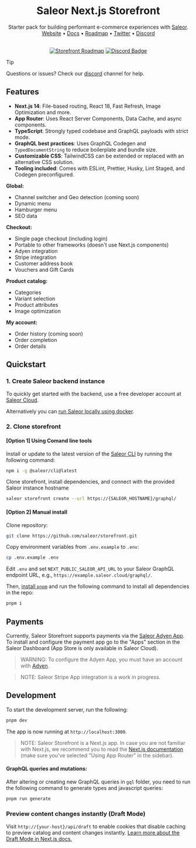 

<div align="center">
  <h1>Saleor Next.js Storefront</h1>
  Starter pack for building performant e-commerce experiences with <a href="https://github.com/saleor/saleor">Saleor</a>.
</div>

<div align="center">
  <a href="https://saleor.io/">Website</a>
  <span> • </span>
  <a href="https://docs.saleor.io/docs/3.x">Docs</a>
  <span> • </span>
  <a href="https://github.com/orgs/saleor/projects/45/views/2">Roadmap</a>
  <span> • </span>
  <a href="https://twitter.com/getsaleor">Twitter</a>
  <span> • </span>
  <a href="https://discord.gg/H52JTZAtSH">Discord</a>
</div>

<br/>

<div align="center">

[![Storefront Roadmap](https://img.shields.io/badge/ROADMAP-EFEFEF?style=for-the-badge)](https://github.com/orgs/saleor/projects/45/views/2)
[![Discord Badge](https://dcbadge.vercel.app/api/server/H52JTZAtSH)](https://discord.gg/H52JTZAtSH)

</div>

> [!TIP]
> Questions or issues? Check our [discord](https://discord.gg/H52JTZAtSH) channel for help.

## Features

- **Next.js 14**: File-based routing, React 18, Fast Refresh, Image Optimization and more.
- **App Router**: Uses React Server Components, Data Cache, and async components.
- **TypeScript**: Strongly typed codebase and GraphQL payloads with strict mode.
- **GraphQL best practices**: Uses GraphQL Codegen and `TypedDocumentString` to reduce boilerplate and bundle size.
- **Customizable CSS**: TailwindCSS can be extended or replaced with an alternative CSS solution.
- **Tooling included**: Comes with ESLint, Prettier, Husky, Lint Staged, and Codegen preconfigured.

**Global:**

- Channel switcher and Geo detection (coming soon)
- Dynamic menu
- Hamburger menu
- SEO data

**Checkout:**

- Single page checkout (including login)
- Portable to other frameworks (doesn't use Next.js components)
- Adyen integration
- Stripe integration
- Customer address book
- Vouchers and Gift Cards

**Product catalog:**

- Categories
- Variant selection
- Product attributes
- Image optimization

**My account:**

- Order history (coming soon)
- Order completion
- Order details

## Quickstart

### 1. Create Saleor backend instance
To quickly get started with the backend, use a free developer account at [Saleor Cloud](https://cloud.saleor.io/?utm_source=storefront&utm_medium=github).

Alternatively you can [run Saleor locally using docker](https://docs.saleor.io/docs/3.x/setup/docker-compose?utm_source=storefront&utm_medium=github).

### 2. Clone storefront

#### [Option 1] Using Comand line tools

Install or update to the latest version of the [Saleor CLI](https://docs.saleor.io/docs/3.x/cli) by running the following command:

```bash
npm i -g @saleor/cli@latest
```

Clone storefront, install dependencies, and connect with the provided Saleor instance hostname

```bash
saleor storefront create --url https://{SALEOR_HOSTNAME}/graphql/
```

#### [Option 2] Manual install

Clone repository:
```bash
git clone https://github.com/saleor/storefront.git
```

Copy environment variables from `.env.example` to `.env`:

```bash
cp .env.example .env
```

Edit `.env` and set `NEXT_PUBLIC_SALEOR_API_URL` to your Saleor GraphQL endpoint URL, e.g., `https://example.saleor.cloud/graphql/`.

Then, [install `pnpm`](https://pnpm.io/installation) and run the following command to install all dependencies in the repo:

```bash
pnpm i
```


## Payments

Currently, Saleor Storefront supports payments via the [Saleor Adyen App](https://docs.saleor.io/docs/3.x/developer/app-store/apps/adyen). To install and configure the payment app go to the "Apps" section in the Saleor Dashboard (App Store is only available in Saleor Cloud).

> WARNING:
> To configure the Adyen App, you must have an account with [Adyen](https://www.adyen.com/).

> NOTE:
> Saleor Stripe App integration is a work in progress.

## Development

To start the development server, run the following:

```bash
pnpm dev
```

The app is now running at `http://localhost:3000`.

> NOTE:
> Saleor Storefront is a Next.js app. In case you are not familiar with Next.js, we recommend you to read the [Next.js documentation](https://nextjs.org/docs) (make sure you've selected "Using App Router" in the sidebar).

#### GraphQL queries and mutations:

After altering or creating new GraphQL queries in `gql` folder, you need to run the following command to generate types and javascript queries:

```bash
pnpm run generate
```

### Preview content changes instantly (Draft Mode)

Visit `http://{your-host}/api/draft` to enable cookies that disable caching to preview catalog and content changes instantly. [Learn more about the Draft Mode in Next.js docs.](https://nextjs.org/docs/app/building-your-application/configuring/draft-mode)

